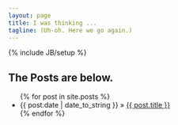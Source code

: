 ```yaml
---
layout: page
title: I was thinking ...
tagline: (Uh-oh. Here we go again.)
---
```

{% include JB/setup %}

<h2>The Posts are below.</h2>
<ul class="posts">
  {% for post in site.posts %}
    <li><span>{{ post.date | date_to_string }}</span> &raquo; <a href="{{ BASE_PATH }}{{ post.url }}">{{ post.title }}</a></li>
  {% endfor %}
</ul>


